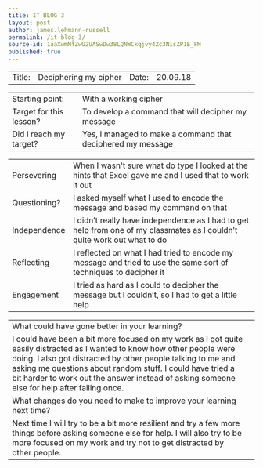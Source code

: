 ```yaml
---
title: IT BLOG 3
layout: post
author: james.lehmann-russell
permalink: /it-blog-3/
source-id: 1aaXwmMfZwU2UASwDw38LQNWCkqjvy4Zc3NisZP1E_FM
published: true
---
```

<table>
  <tr>
    <td>Title:</td>
    <td>Deciphering my cipher</td>
    <td>Date:</td>
    <td>20.09.18</td>
  </tr>
</table>


<table>
  <tr>
    <td>Starting point:</td>
    <td>With a working cipher</td>
  </tr>
  <tr>
    <td>Target for this lesson?</td>
    <td>To develop a command that will decipher my message</td>
  </tr>
  <tr>
    <td>Did I reach my target? </td>
    <td>Yes, I managed to make a command that deciphered my message</td>
  </tr>
</table>


<table>
  <tr>
    <td>Persevering</td>
    <td>When I wasn't sure what do type I looked at the hints that Excel gave me and I used that to work it out</td>
  </tr>
  <tr>
    <td>Questioning?</td>
    <td>I asked myself what I used to encode the message and based my command on that </td>
  </tr>
  <tr>
    <td>Independence</td>
    <td>I didn’t really have independence as I had to get help from one of my classmates as I couldn’t quite work out what to do</td>
  </tr>
  <tr>
    <td>Reflecting</td>
    <td>I reflected on what I had tried to encode my message and tried to use the same sort of techniques to decipher it</td>
  </tr>
  <tr>
    <td>Engagement</td>
    <td>I tried as hard as I could to decipher the message but I couldn’t, so I had to get a little help</td>
  </tr>
</table>


<table>
  <tr>
    <td>What could have gone better in your learning?</td>
    <td></td>
  </tr>
  <tr>
    <td>I could have been a bit more focused on my work as I got quite easily distracted as I wanted to know how other people were doing. I also got distracted by other people talking to me and asking me questions about random stuff. I could have tried a bit harder to work out the answer instead of asking someone else for help after failing once.</td>
    <td></td>
  </tr>
  <tr>
    <td>What changes do you need to make to improve your learning next time?</td>
    <td></td>
  </tr>
  <tr>
    <td>Next time I will try to be a bit more resilient and try a few more things before asking someone else for help. I will also try to be more focused on my work and try not to get distracted by other people.</td>
    <td></td>
  </tr>
</table>


